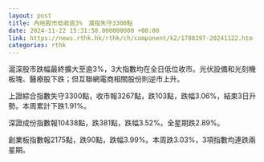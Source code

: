 ```yaml
---
layout: post
title: 內地股市低收逾3%　滬指失守3300點
date: 2024-11-22 15:31:58.000000000 +08:00
link: https://news.rthk.hk/rthk/ch/component/k2/1780397-20241122.htm
categories: rthk
---
```


滬深股市跌幅最終擴大至逾3%，3大指數均在全日低位收市。光伏設備和光刻機板塊、醫療股下跌；但互聯網電商相關股份則逆市上升。

上證綜合指數失守3300點，收市報3267點，跌103點，跌幅3.06%，結束3日升勢。本周累計下跌1.91%。

深證成份指數報10438點，跌381點，跌幅3.52%。全星期跌2.89%。

創業板指數報2175點，跌90點，跌幅3.99%。本周跌3.03%，3項指數均連跌兩星期。
